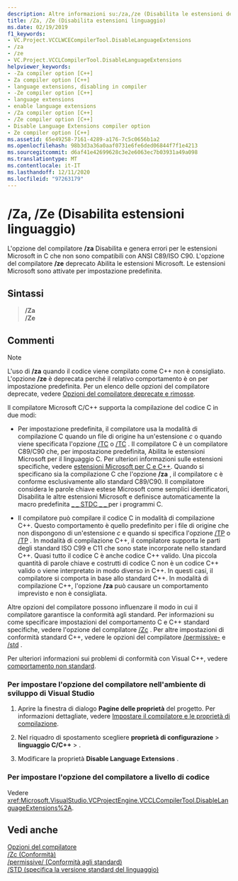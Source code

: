 ```yaml
---
description: Altre informazioni su:/za,/ze (Disabilita le estensioni del linguaggio)
title: /Za, /Ze (Disabilita estensioni linguaggio)
ms.date: 02/19/2019
f1_keywords:
- VC.Project.VCCLWCECompilerTool.DisableLanguageExtensions
- /za
- /ze
- VC.Project.VCCLCompilerTool.DisableLanguageExtensions
helpviewer_keywords:
- -Za compiler option [C++]
- Za compiler option [C++]
- language extensions, disabling in compiler
- -Ze compiler option [C++]
- language extensions
- enable language extensions
- /Za compiler option [C++]
- /Ze compiler option [C++]
- Disable Language Extensions compiler option
- Ze compiler option [C++]
ms.assetid: 65e49258-7161-4289-a176-7c5c0656b1a2
ms.openlocfilehash: 98b3d3a36a0aaf0731e6fe6ded06844f7f1e4213
ms.sourcegitcommit: d6af41e42699628c3e2e6063ec7b03931a49a098
ms.translationtype: MT
ms.contentlocale: it-IT
ms.lasthandoff: 12/11/2020
ms.locfileid: "97263179"
---
```

# <a name="za-ze-disable-language-extensions"></a>/Za, /Ze (Disabilita estensioni linguaggio)

L'opzione del compilatore **/za** Disabilita e genera errori per le estensioni Microsoft in C che non sono compatibili con ANSI C89/ISO C90. L'opzione del compilatore **/ze** deprecato Abilita le estensioni Microsoft. Le estensioni Microsoft sono attivate per impostazione predefinita.

## <a name="syntax"></a>Sintassi

> **/Za**\
> **/Ze**

## <a name="remarks"></a>Commenti

> [!NOTE]
> L'uso di **/za** quando il codice viene compilato come C++ non è consigliato. L'opzione **/ze** è deprecata perché il relativo comportamento è on per impostazione predefinita. Per un elenco delle opzioni del compilatore deprecate, vedere [Opzioni del compilatore deprecate e rimosse](compiler-options-listed-by-category.md#deprecated-and-removed-compiler-options).

Il compilatore Microsoft C/C++ supporta la compilazione del codice C in due modi:

- Per impostazione predefinita, il compilatore usa la modalità di compilazione C quando un file di origine ha un'estensione *c* o quando viene specificata l'opzione [/TC](tc-tp-tc-tp-specify-source-file-type.md) o [/TC](tc-tp-tc-tp-specify-source-file-type.md) . Il compilatore C è un compilatore C89/C90 che, per impostazione predefinita, Abilita le estensioni Microsoft per il linguaggio C. Per ulteriori informazioni sulle estensioni specifiche, vedere [estensioni Microsoft per C e C++](microsoft-extensions-to-c-and-cpp.md). Quando si specificano sia la compilazione C che l'opzione **/za** , il compilatore c è conforme esclusivamente allo standard C89/C90. Il compilatore considera le parole chiave estese Microsoft come semplici identificatori, Disabilita le altre estensioni Microsoft e definisce automaticamente la macro predefinita [ \_ \_ STDC \_ \_ ](../../preprocessor/predefined-macros.md) per i programmi C.

- Il compilatore può compilare il codice C in modalità di compilazione C++. Questo comportamento è quello predefinito per i file di origine che non dispongono di un'estensione *c* e quando si specifica l'opzione [/TP](tc-tp-tc-tp-specify-source-file-type.md) o [/TP](tc-tp-tc-tp-specify-source-file-type.md) . In modalità di compilazione C++, il compilatore supporta le parti degli standard ISO C99 e C11 che sono state incorporate nello standard C++. Quasi tutto il codice C è anche codice C++ valido. Una piccola quantità di parole chiave e costrutti di codice C non è un codice C++ valido o viene interpretato in modo diverso in C++. In questi casi, il compilatore si comporta in base allo standard C++. In modalità di compilazione C++, l'opzione **/za** può causare un comportamento imprevisto e non è consigliata.

Altre opzioni del compilatore possono influenzare il modo in cui il compilatore garantisce la conformità agli standard. Per informazioni su come specificare impostazioni del comportamento C e C++ standard specifiche, vedere l'opzione del compilatore [/Zc](zc-conformance.md) . Per altre impostazioni di conformità standard C++, vedere le opzioni del compilatore [/permissive-](permissive-standards-conformance.md) e [/std](std-specify-language-standard-version.md) .

Per ulteriori informazioni sui problemi di conformità con Visual C++, vedere [comportamento non standard](../../cpp/nonstandard-behavior.md).

### <a name="to-set-this-compiler-option-in-the-visual-studio-development-environment"></a>Per impostare l'opzione del compilatore nell'ambiente di sviluppo di Visual Studio

1. Aprire la finestra di dialogo **Pagine delle proprietà** del progetto. Per informazioni dettagliate, vedere [Impostare il compilatore e le proprietà di compilazione](../working-with-project-properties.md).

1. Nel riquadro di spostamento scegliere **proprietà di configurazione**  >  **linguaggio C/C++**  >  .

1. Modificare la proprietà **Disable Language Extensions** .

### <a name="to-set-this-compiler-option-programmatically"></a>Per impostare l'opzione del compilatore a livello di codice

Vedere <xref:Microsoft.VisualStudio.VCProjectEngine.VCCLCompilerTool.DisableLanguageExtensions%2A>.

## <a name="see-also"></a>Vedi anche

[Opzioni del compilatore](compiler-options.md)<br/>
[/Zc (Conformità)](zc-conformance.md)<br/>
[/permissive/ (Conformità agli standard)](permissive-standards-conformance.md)<br/>
[/STD (specifica la versione standard del linguaggio)](std-specify-language-standard-version.md)<br/>
